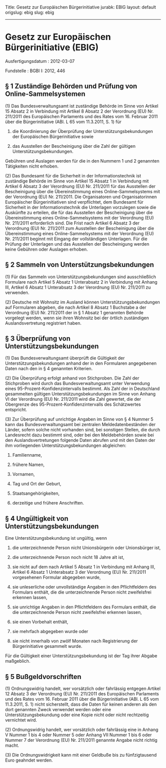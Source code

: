 Title: Gesetz zur Europäischen Bürgerinitiative
jurabk: EBIG
layout: default
origslug: ebig
slug: ebig

---

# Gesetz zur Europäischen Bürgerinitiative (EBIG)

Ausfertigungsdatum
:   2012-03-07

Fundstelle
:   BGBl I: 2012, 446


## § 1 Zuständige Behörden und Prüfung von Online-Sammelsystemen

(1) Das Bundesverwaltungsamt ist zuständige Behörde im Sinne von
Artikel 15 Absatz 2 in Verbindung mit Artikel 8 Absatz 2 der
Verordnung (EU) Nr. 211/2011 des Europäischen Parlaments und des Rates
vom 16. Februar 2011 über die Bürgerinitiative (ABl. L 65 vom
11\.3.2011, S. 1) für

1.  die Koordinierung der Überprüfung der Unterstützungsbekundungen der
    Europäischen Bürgerinitiative sowie


2.  das Ausstellen der Bescheinigung über die Zahl der gültigen
    Unterstützungsbekundungen.



Gebühren und Auslagen werden für die in den Nummern 1 und 2 genannten
Tätigkeiten nicht erhoben.

(2) Das Bundesamt für die Sicherheit in der Informationstechnik ist
zuständige Behörde im Sinne von Artikel 15 Absatz 1 in Verbindung mit
Artikel 6 Absatz 3 der Verordnung (EU) Nr. 211/2011 für das Ausstellen
der Bescheinigung über die Übereinstimmung eines Online-Sammelsystems
mit der Verordnung (EU) Nr. 211/2011. Die Organisatoren und
Organisatorinnen Europäischer Bürgerinitiativen sind verpflichtet, dem
Bundesamt für Sicherheit in der Informationstechnik die Unterlagen
vorzulegen sowie die Auskünfte zu erteilen, die für das Ausstellen der
Bescheinigung über die Übereinstimmung eines Online-Sammelsystems mit
der Verordnung (EU) Nr. 211/2011 erforderlich sind. Die Frist nach
Artikel 6 Absatz 3 der Verordnung (EU) Nr. 211/2011 zum Ausstellen der
Bescheinigung über die Übereinstimmung eines Online-Sammelsystems mit
der Verordnung (EU) Nr. 211/2011 beginnt mit Eingang der vollständigen
Unterlagen. Für die Prüfung der Unterlagen und das Ausstellen der
Bescheinigung werden keine Gebühren oder Auslagen erhoben.


## § 2 Sammeln von Unterstützungsbekundungen

(1) Für das Sammeln von Unterstützungsbekundungen sind ausschließlich
Formulare nach Artikel 5 Absatz 1 Unterabsatz 2 in Verbindung mit
Anhang III, Artikel 6 Absatz 1 Unterabsatz 3 der Verordnung (EU) Nr.
211/2011 zu verwenden.

(2) Deutsche mit Wohnsitz im Ausland können Unterstützungsbekundungen
auf Formularen abgeben, die nach Artikel 8 Absatz 1 Buchstabe a der
Verordnung (EU) Nr. 211/2011 der in § 1 Absatz 1 genannten Behörde
vorgelegt werden, wenn sie ihren Wohnsitz bei der örtlich zuständigen
Auslandsvertretung registriert haben.


## § 3 Überprüfung von Unterstützungsbekundungen

(1) Das Bundesverwaltungsamt überprüft die Gültigkeit der
Unterstützungsbekundungen anhand der in den Formularen angegebenen
Daten nach den in § 4 genannten Kriterien.

(2) Die Überprüfung erfolgt anhand von Stichproben. Die Zahl der
Stichproben wird durch das Bundesverwaltungsamt unter Verwendung eines
95-Prozent-Konfidenzintervalls bestimmt. Als Zahl der in Deutschland
gesammelten gültigen Unterstützungsbekundungen im Sinne von Anhang VI
der Verordnung (EU) Nr. 211/2011 wird die Zahl gewertet, die der
Obergrenze des 95-Prozent-Konfidenzintervalls des Schätzwertes
entspricht.

(3) Zur Überprüfung auf unrichtige Angaben im Sinne von § 4 Nummer 5
kann das Bundesverwaltungsamt bei zentralen Meldedatenbeständen der
Länder, sofern solche nicht vorhanden sind, bei sonstigen Stellen, die
durch Landesrecht dazu bestimmt sind, oder bei den Meldebehörden sowie
bei den Auslandsvertretungen folgende Daten abrufen und mit den Daten
der ihm vorliegenden Unterstützungsbekundungen abgleichen:

1.  Familienname,


2.  frühere Namen,


3.  Vornamen,


4.  Tag und Ort der Geburt,


5.  Staatsangehörigkeiten,


6.  derzeitige und frühere Anschriften.





## § 4 Ungültigkeit von Unterstützungsbekundungen

Eine Unterstützungsbekundung ist ungültig, wenn

1.  die unterzeichnende Person nicht Unionsbürgerin oder Unionsbürger ist,


2.  die unterzeichnende Person noch nicht 18 Jahre alt ist,


3.  sie nicht auf dem nach Artikel 5 Absatz 1 in Verbindung mit Anhang
    III, Artikel 6 Absatz 1 Unterabsatz 3 der Verordnung (EU) Nr. 211/2011
    vorgesehenen Formular abgegeben wurde,


4.  sie unleserliche oder unvollständige Angaben in den Pflichtfeldern des
    Formulars enthält, die die unterzeichnende Person nicht zweifelsfrei
    erkennen lassen,


5.  sie unrichtige Angaben in den Pflichtfeldern des Formulars enthält,
    die die unterzeichnende Person nicht zweifelsfrei erkennen lassen,


6.  sie einen Vorbehalt enthält,


7.  sie mehrfach abgegeben wurde oder


8.  sie nicht innerhalb von zwölf Monaten nach Registrierung der
    Bürgerinitiative gesammelt wurde.



Für die Gültigkeit einer Unterstützungsbekundung ist der Tag ihrer
Abgabe maßgeblich.


## § 5 Bußgeldvorschriften

(1) Ordnungswidrig handelt, wer vorsätzlich oder fahrlässig entgegen
Artikel 12 Absatz 3 der Verordnung (EU) Nr. 211/2011 des Europäischen
Parlaments und des Rates vom 16. Februar 2011 über die
Bürgerinitiative (ABl. L 65 vom 11.3.2011, S. 1) nicht sicherstellt,
dass die Daten für keinen anderen als den dort genannten Zweck
verwendet werden oder eine Unterstützungsbekundung oder eine Kopie
nicht oder nicht rechtzeitig vernichtet wird.

(2) Ordnungswidrig handelt, wer vorsätzlich oder fahrlässig eine in
Anhang V Nummer 1 bis 4 oder Nummer 5 oder Anhang VII Nummer 1 bis 6
oder Nummer 7 der Verordnung (EU) Nr. 211/2011 genannte Angabe nicht
richtig macht.

(3) Die Ordnungswidrigkeit kann mit einer Geldbuße bis zu
fünfzigtausend Euro geahndet werden.

